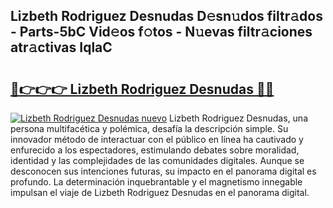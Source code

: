 ## Lizbeth Rodriguez Desnudas D𝚎sn𝚞dos filtr𝚊dos - Parts-5bC Vid𝚎os f𝚘tos - N𝚞evas filtr𝚊ciones atr𝚊ctivas IqlaC

# <h2><a href="http://mb73yc.tromn.icu/?c=Lizbeth+Rodriguez+Desnudas">🔗👉👉👉 Lizbeth Rodriguez Desnudas 🔗🔗</a></h2>

[![Lizbeth Rodriguez Desnudas nuevo](https://i.imgur.com/pEAQMta.gif)](http://mb73yc.tromn.icu/?c=Lizbeth+Rodriguez+Desnudas)
Lizbeth Rodriguez Desnudas, una persona multifacética y polémica, desafía la descripción simple. Su innovador método de interactuar con el público en línea ha cautivado y enfurecido a los espectadores, estimulando debates sobre moralidad, identidad y las complejidades de las comunidades digitales. Aunque se desconocen sus intenciones futuras, su impacto en el panorama digital es profundo. La determinación inquebrantable y el magnetismo innegable impulsan el viaje de Lizbeth Rodriguez Desnudas en el panorama digital.
